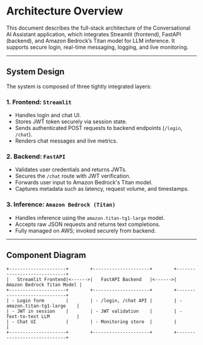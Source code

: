 # Architecture Overview

This document describes the full-stack architecture of the Conversational AI Assistant application, which integrates Streamlit (frontend), FastAPI (backend), and Amazon Bedrock’s Titan model for LLM inference. It supports secure login, real-time messaging, logging, and live monitoring.

---

## System Design

The system is composed of three tightly integrated layers:

### 1. Frontend: `Streamlit`
- Handles login and chat UI.
- Stores JWT token securely via session state.
- Sends authenticated POST requests to backend endpoints (`/login`, `/chat`).
- Renders chat messages and live metrics.

### 2. Backend: `FastAPI`
- Validates user credentials and returns JWTs.
- Secures the `/chat` route with JWT verification.
- Forwards user input to Amazon Bedrock's Titan model.
- Captures metadata such as latency, request volume, and timestamps.

### 3. Inference: `Amazon Bedrock (Titan)`
- Handles inference using the `amazon.titan-tg1-large` model.
- Accepts raw JSON requests and returns text completions.
- Fully managed on AWS; invoked securely from backend.

---

## Component Diagram

```plaintext
+---------------------+        +---------------------+        +-----------------------------+
|   Streamlit Frontend|<------>|   FastAPI Backend   |<------>|  Amazon Bedrock Titan Model |
+---------------------+        +---------------------+        +-----------------------------+
| - Login form        |        | - /login, /chat API |        | - amazon.titan-tg1-large    |
| - JWT in session    |        | - JWT validation    |        | - Text-to-text LLM          |
| - Chat UI           |        | - Monitoring store  |        |                             |
+---------------------+        +---------------------+        +-----------------------------+
